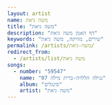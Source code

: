 ```yaml
---
layout: artist
name: משה גיאת
title: "משה גיאת"
description: "דף האמן משה גיאת"
keywords: "שירים, מוזיקה, משה גיאת"
permalink: /artists/משה-גיאת/
redirect_from:
  - /artists/list/משה גיאת
songs:
  - number: "59547"
    name: "07 נגילה הללויה-ברית מילה"
    album: "סינגלים"
    artist: "משה גיאת"
---
```

